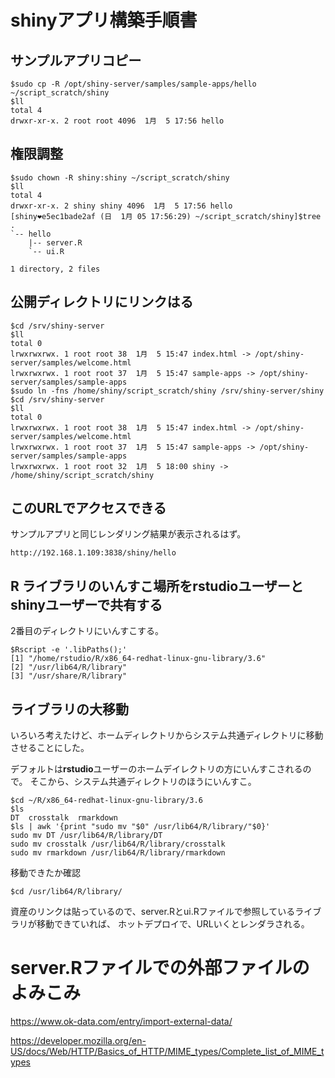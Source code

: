 # shinyアプリ構築手順書

## サンプルアプリコピー

```
$sudo cp -R /opt/shiny-server/samples/sample-apps/hello ~/script_scratch/shiny
$ll
total 4
drwxr-xr-x. 2 root root 4096  1月  5 17:56 hello
```

## 権限調整

```
$sudo chown -R shiny:shiny ~/script_scratch/shiny
$ll
total 4
drwxr-xr-x. 2 shiny shiny 4096  1月  5 17:56 hello
[shiny❤e5ec1bade2af (日  1月 05 17:56:29) ~/script_scratch/shiny]$tree
.
`-- hello
    |-- server.R
    `-- ui.R

1 directory, 2 files
```

## 公開ディレクトリにリンクはる

```
$cd /srv/shiny-server
$ll
total 0
lrwxrwxrwx. 1 root root 38  1月  5 15:47 index.html -> /opt/shiny-server/samples/welcome.html
lrwxrwxrwx. 1 root root 37  1月  5 15:47 sample-apps -> /opt/shiny-server/samples/sample-apps
$sudo ln -fns /home/shiny/script_scratch/shiny /srv/shiny-server/shiny
$cd /srv/shiny-server
$ll
total 0
lrwxrwxrwx. 1 root root 38  1月  5 15:47 index.html -> /opt/shiny-server/samples/welcome.html
lrwxrwxrwx. 1 root root 37  1月  5 15:47 sample-apps -> /opt/shiny-server/samples/sample-apps
lrwxrwxrwx. 1 root root 32  1月  5 18:00 shiny -> /home/shiny/script_scratch/shiny
```

## このURLでアクセスできる

サンプルアプリと同じレンダリング結果が表示されるはず。

```
http://192.168.1.109:3838/shiny/hello
```


## R ライブラリのいんすこ場所をrstudioユーザーとshinyユーザーで共有する

2番目のディレクトリにいんすこする。

```
$Rscript -e '.libPaths();'
[1] "/home/rstudio/R/x86_64-redhat-linux-gnu-library/3.6"
[2] "/usr/lib64/R/library"                               
[3] "/usr/share/R/library"                               
```

## ライブラリの大移動

いろいろ考えたけど、ホームディレクトリからシステム共通ディレクトリに移動させることにした。

デフォルトは**rstudio**ユーザーのホームデイレクトリの方にいんすこされるので。
そこから、システム共通ディレクトリのほうにいんすこ。

```
$cd ~/R/x86_64-redhat-linux-gnu-library/3.6
$ls
DT  crosstalk  rmarkdown
$ls | awk '{print "sudo mv "$0" /usr/lib64/R/library/"$0}'
sudo mv DT /usr/lib64/R/library/DT
sudo mv crosstalk /usr/lib64/R/library/crosstalk
sudo mv rmarkdown /usr/lib64/R/library/rmarkdown
```


移動できたか確認

```
$cd /usr/lib64/R/library/
```


資産のリンクは貼っているので、server.Rとui.Rファイルで参照しているライブラリが移動できていれば、
ホットデプロイで、URLいくとレンダラされる。


# server.Rファイルでの外部ファイルのよみこみ

https://www.ok-data.com/entry/import-external-data/

https://developer.mozilla.org/en-US/docs/Web/HTTP/Basics_of_HTTP/MIME_types/Complete_list_of_MIME_types

```

```
